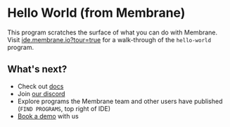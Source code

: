 # Hello World (from Membrane)

This program scratches the surface of what you can do with Membrane. Visit [ide.membrane.io?tour=true](https://ide.membrane.io?tour=true) for a walk-through of the `hello-world` program.

## What's next?

- Check out [docs](https://docs.membrane.io)
- Join [our discord](https://discord.gg/4RHyJDV8kj)
- Explore programs the Membrane team and other users have published (`FIND PROGRAMS`, top right of IDE)
- [Book a demo](https://cal.com/team/membrane) with us
